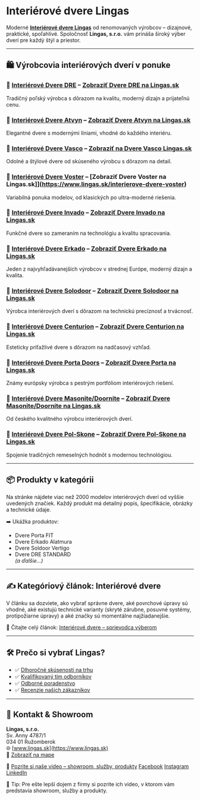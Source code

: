 # Interiérové dvere Lingas

Moderné **[Interiérové dvere Lingas](https://www.lingas.sk/interierove-dvere)** od renomovaných výrobcov – dizajnové, praktické, spoľahlivé. Spoločnosť **Lingas, s.r.o.** vám prináša široký výber dverí pre každý štýl a priestor.

---

## 🛍️ Výrobcovia interiérových dverí v ponuke

### 🔹 [Interiérové Dvere DRE](./interierove-dvere-dre) – [Zobraziť Dvere DRE na Lingas.sk](https://www.lingas.sk/interierove-dvere-dre)
Tradičný poľský výrobca s dôrazom na kvalitu, moderný dizajn a prijateľnú cenu.

### 🔹 [Interiérové Dvere Atvyn](./interierove-dvere-atvyn) – [Zobraziť Dvere Atvyn na Lingas.sk](https://www.lingas.sk/interierove-dvere-atvyn)
Elegantné dvere s modernými líniami, vhodné do každého interiéru.

### 🔹 [Interiérové Dvere Vasco](./interierove-dvere-vasco) – [Zobraziť na Dvere Vasco Lingas.sk](https://www.lingas.sk/interierove-dvere-vasco)
Odolné a štýlové dvere od skúseného výrobcu s dôrazom na detail.

### 🔹 [Interiérové Dvere Voster](./interierove-dvere-voster) – [Zobraziť Dvere Voster na Lingas.sk]](https://www.lingas.sk/interierove-dvere-voster)
Variabilná ponuka modelov, od klasických po ultra-moderné riešenia.

### 🔹 [Interiérové Dvere Invado](./interierove-dvere-invado) – [Zobraziť Dvere Invado na Lingas.sk](https://www.lingas.sk/interierove-dvere-invado)
Funkčné dvere so zameraním na technológiu a kvalitu spracovania.

### 🔹 [Interiérové Dvere Erkado](./interierove-dvere-erkado) – [Zobraziť Dvere Erkado na Lingas.sk](https://www.lingas.sk/interierove-dvere-erkado)
Jeden z najvyhľadávanejších výrobcov v strednej Európe, moderný dizajn a kvalita.

### 🔹 [Interiérové Dvere Solodoor](./interierove-dvere-solodoor) – [Zobraziť Dvere Solodoor na Lingas.sk](https://www.lingas.sk/interierove-dvere-solodoor)
Výrobca interiérových dverí s dôrazom na technickú precíznosť a trvácnosť.

### 🔹 [Interiérové Dvere Centurion](./interierove-dvere-centurion) – [Zobraziť Dvere Centurion na Lingas.sk](https://www.lingas.sk/interierove-dvere-centurion)
Esteticky príťažlivé dvere s dôrazom na nadčasový vzhľad.

### 🔹 [Interiérové Dvere Porta Doors](./interierove-dvere-porta) – [Zobraziť Dvere Porta na Lingas.sk](https://www.lingas.sk/interierove-dvere-porta)
Známy európsky výrobca s pestrým portfóliom interiérových riešení.

### 🔹 [Interiérové Dvere Masonite/Doornite](./interierove-dvere-masonite-doornite) – [Zobraziť Dvere Masonite/Doornite na Lingas.sk](https://www.lingas.sk/dvere-masonite-doornite)
Od českého kvalitného výrobcu interiérových dverí.

### 🔹 [Interiérové Dvere Pol-Skone](./interierove-dvere-polskone) – [Zobraziť Dvere Pol-Skone na Lingas.sk](https://www.lingas.sk/interierove-dvere-pol-skone)
Spojenie tradičných remeselných hodnôt s modernou technológiou.

---

## 📦 Produkty v kategórii

Na stránke nájdete viac než 2000 modelov interiérových dverí od vyššie uvedených značiek. Každý produkt má detailný popis, špecifikácie, obrázky a technické údaje.

➡️ Ukážka produktov:  
- Dvere Porta FIT  
- Dvere Erkado Alatmura  
- Dvere Soldoor Vertigo
- Dvere DRE STANDARD  
*(a ďalšie...)*

---

## ✍️ Kategóriový článok: Interiérové dvere

V článku sa dozviete, ako vybrať správne dvere, aké povrchové úpravy sú vhodné, aké existujú technické varianty (skryté zárubne, posuvné systémy, protipožiarne úpravy) a aké značky sú momentálne najžiadanejšie.

📖 Čítajte celý článok: [Interiérové dvere – sprievodca výberom](https://www.lingas.sk/lingas-blog/ako-vybrat-interierove-dvere-do-domu)

---

## 🛠️ Prečo si vybrať Lingas?

- ✅ [Dlhoročné skúsenosti na trhu](https://www.lingas.sk/o-nas)
- ✅ [Kvalifikovaný tím odborníkov](https://www.lingas.sk/kontaktujte-nas)
- ✅ [Odborné poradenstvo](https://www.lingas.sk/kontaktujte-nas)
- ✅ [Recenzie našich zákazníkov](https://www.google.com/maps/place/Lingas+-+Interi%C3%A9rov%C3%A9+Dvere,+Z%C3%A1rubne,+Stavebn%C3%A9+Puzdr%C3%A1,+K%C4%BEu%C4%8Dky,+Podlo%C5%BEky+pod+Podlahu,+Soklov%C3%A9+Li%C5%A1ty/@49.0782855,19.3023024,17.87z/data=!4m7!3m6!1s0x0:0x96bb202330e8e764!8m2!3d49.0779719!4d19.3069196!9m1!1b1?hl=sk)

---

## 📍 Kontakt & Showroom

**Lingas, s.r.o.**  
Sv. Anny 4787/1  
034 01 Ružomberok  
🌐 [www.lingas.sk](https://www.lingas.sk)  
📍 [Zobraziť na mape](https://www.google.com/maps?q=Lingas+Svätá+Anny+Ružomberok)

🎥 [Pozrite si naše video – showroom, služby, produkty](https://www.youtube.com/watch?v=WdO-u8ONt5s)
   [Facebook](https://www.facebook.com/lingassro)
   [Instagram](https://www.instagram.com/lingas.sk/)
   [LinkedIn](https://www.linkedin.com/in/lingas-sk/)

🔗 Tip: Pre ešte lepší dojem z firmy si pozrite ich video, v ktorom vám predstavia showroom, služby a produkty.

